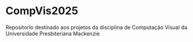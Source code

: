 # CompVis2025
Repositorio destinado aos projetos da disciplina de Computação Visual da Universidade Presbiteriana Mackenzie
